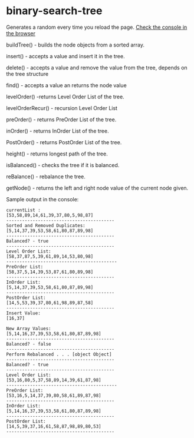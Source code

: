 # binary-search-tree

Generates a random every time you reload the page.
[Check the console in the browser](https://samir-ahajin.github.io/binary-search-tree/)

buildTree() - builds the node objects from a sorted array.

insert() - accepts a value and insert it in the tree.

delete() - accepts a value and remove the value from the tree, depends on the tree structure

find() - accepts a value an returns the node value

levelOrder() -returns Level Order List of the tree.

levelOrderRecur() - recursion Level Order List 

preOrder() - returns PreOrder List of the tree.

inOrder() - returns InOrder List of the tree.

PostOrder() - returns PostOrder List of the tree.

height() - returns longest path of the tree.

isBalanced() - checks the tree if it is balanced.

reBalance() - rebalance the tree.

getNode() - returns the left and right node value of the current node given.

Sample output in the console:

    currentList :
    [53,58,89,14,61,39,37,80,5,98,87]
    -----------------------------------------
    Sorted and Removed Duplicates:
    [5,14,37,39,53,58,61,80,87,89,98]
    -----------------------------------------
    Balanced? - true
    -----------------------------------------
    Level Order List:
    [58,37,87,5,39,61,89,14,53,80,98]
    ------------------------------------------
    PreOrder List:
    [58,37,5,14,39,53,87,61,80,89,98]
    -----------------------------------------
    InOrder List:
    [5,14,37,39,53,58,61,80,87,89,98]
    -----------------------------------------
    PostOrder List:
    [14,5,53,39,37,80,61,98,89,87,58]
    -----------------------------------------
    Insert Value:
    [16,37]
    
    New Array Values:
    [5,14,16,37,39,53,58,61,80,87,89,98]
    -----------------------------------------
    Balanced? - false
    -----------------------------------------
    Perform Rebalanced . . . [object Object]
    -----------------------------------------
    Balanced? - true
    -----------------------------------------
    Level Order List:
    [53,16,80,5,37,58,89,14,39,61,87,98]
    ------------------------------------------
    PreOrder List:
    [53,16,5,14,37,39,80,58,61,89,87,98]
    -----------------------------------------
    InOrder List:
    [5,14,16,37,39,53,58,61,80,87,89,98]
    -----------------------------------------
    PostOrder List:
    [14,5,39,37,16,61,58,87,98,89,80,53]
    -----------------------------------------
